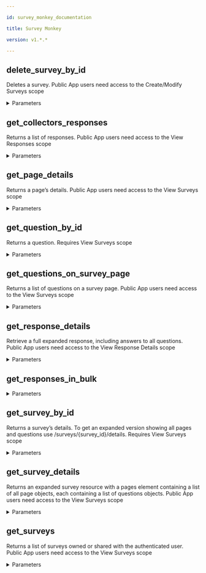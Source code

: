 ```yaml
---

id: survey_monkey_documentation

title: Survey Monkey

version: v1.*.*

---
```


## delete_survey_by_id

Deletes a survey. Public App users need access to the Create/Modify Surveys scope

<details><summary>Parameters</summary>

#### surveyId (required)

id of the survey you are referring to

**Type:** string

</details>

## get_collectors_responses

Returns a list of responses. Public App users need access to the View Responses scope

<details><summary>Parameters</summary>

#### collectorId (required)

id of the survey you are referring to

**Type:** string

#### surveyId (required)

id of the survey you are referring to

**Type:** string

#### custom

The custom value associated with the response

**Type:** string

#### email

Email of the recipient

**Type:** string

#### end_created_at

Responses started before this date

**Type:** string

#### end_modified_at

Surveys must be last modified before this date.

**Type:** string

#### first_name

First Name of the recipient

**Type:** string

#### ip

The IP the response was taken from

**Type:** string

#### last_name

Last Name of the recipient

**Type:** string

#### per_page

Number of resources to return per page

**Type:** string

#### sort_by

Field used to sort returned survey list title, date_modified, or num_responses

**Type:** string

#### sort_order

ASC or DESC

**Type:** string

#### start_created_at

Responses started after this date

**Type:** string

#### start_modified_at

Surveys must be last modified after this date.

**Type:** string

#### status

completed, partial, overquota, disqualified

**Type:** string

#### total_time_max

The maximum amount of time spent on the response

**Type:** string

#### total_time_min

The minimum amount of time spent on the response

**Type:** string

#### total_time_units

Unit of time for total_time_min and total_time_max second, minute, hour

**Type:** string

</details>

## get_page_details

Returns a page’s details. Public App users need access to the View Surveys scope

<details><summary>Parameters</summary>

#### surveyId (required)

id of the survey you are referring to

**Type:** string

#### page

Which page of resources to return. Defaults to 1

**Type:** string

#### per_page

Number of resources to return per page

**Type:** string

</details>

## get_question_by_id

Returns a question. Requires View Surveys scope

<details><summary>Parameters</summary>

#### pageId (required)

id of the page of the survey you are referring to

**Type:** string

#### questionId (required)

id of the survey question

**Type:** string

#### surveyId (required)

id of the survey you are referring to

**Type:** string

</details>

## get_questions_on_survey_page

Returns a list of questions on a survey page. Public App users need access to the View Surveys scope

<details><summary>Parameters</summary>

#### pageId (required)

id of the page of the survey you are referring to

**Type:** string

#### surveyId (required)

id of the survey you are referring to

**Type:** string

#### page

Which page of resources to return. Defaults to 1

**Type:** string

#### per_page

Number of resources to return per page

**Type:** string

</details>

## get_response_details

Retrieve a full expanded response, including answers to all questions. Public App users need access to the View Response Details scope

<details><summary>Parameters</summary>

#### responseId (required)

response identified by ID

**Type:** string

#### surveyId (required)

id of the survey you are referring to

**Type:** string

#### page_ids

List of survey pages to filter on. Returns all pages if not provided. Comma Separated

**Type:** string

#### question_ids

List of survey questions to filter on. Returns all questions if not provided. Comma Separated

**Type:** string

</details>

## get_responses_in_bulk



<details><summary>Parameters</summary>

#### surveyId (required)

id of the survey you are referring to

**Type:** string

#### email

Email of the recipient

**Type:** string

#### end_created_at

Responses started before this date

**Type:** string

#### end_modified_at

Surveys must be last modified before this date.

**Type:** string

#### first_name

First Name of the recipient

**Type:** string

#### ip

The IP the response was taken from

**Type:** string

#### last_name

Last Name of the recipient

**Type:** string

#### page

Which page of resources to return. Defaults to 1

**Type:** string

#### page_ids

List of survey pages to filter on. Returns all pages if not provided

**Type:** string

#### per_page

Number of resources to return per page

**Type:** string

#### question_ids

List of survey questions to filter on. Returns all questions if not provided

**Type:** string

#### sort_by

Field used to sort returned survey list title, date_modified, or num_responses

**Type:** string

#### sort_order

ASC or DESC

**Type:** string

#### start_created_at

Responses started after this date

**Type:** string

#### start_modified_at

Surveys must be last modified after this date.

**Type:** string

#### status

completed, partial, overquota, disqualified

**Type:** string

#### total_time_max

The maximum amount of time spent on the response

**Type:** string

#### total_time_min

The minimum amount of time spent on the response

**Type:** string

#### total_time_units

second, minute, or hour

**Type:** string

</details>

## get_survey_by_id

Returns a survey’s details. To get an expanded version showing all pages and questions use /surveys/{survey_id}/details. Requires View Surveys scope

<details><summary>Parameters</summary>

#### surveyId (required)

id of the survey you are referring to

**Type:** string

</details>

## get_survey_details

Returns an expanded survey resource with a pages element containing a list of all page objects, each containing a list of questions objects. Public App users need access to the View Surveys scope

<details><summary>Parameters</summary>

#### surveyId (required)

id of the survey you are referring to

**Type:** string

</details>

## get_surveys

Returns a list of surveys owned or shared with the authenticated user. Public App users need access to the View Surveys scope

<details><summary>Parameters</summary>

#### end_modified_at

Surveys must be last modified before this date.

**Type:** string

#### folder_id

Specify the id of a folder to only return surveys in it.

**Type:** string

#### include

shared_with, shared_by, or owned (useful for teams) or use to specify additional fields to return per survey response_count, date_created, date_modified, language, question_count, analyze_url, preview

**Type:** string

#### page

Which page of resources to return. Defaults to 1

**Type:** string

#### per_page

Number of resources to return per page

**Type:** string

#### sort_by

Field used to sort returned survey list title, date_modified, or num_responses

**Type:** string

#### sort_order

ASC or DESC

**Type:** string

#### start_modified_at

Surveys must be last modified after this date.

**Type:** string

#### title

Search survey list by survey title

**Type:** string

</details>

